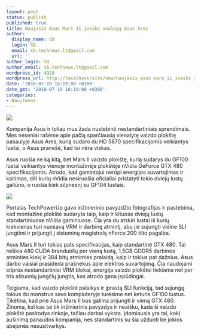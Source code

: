 ```yaml
---
layout: post
status: publish
published: true
title: Naujasis Asus Mars II įveiks analogą Asus Ares
author:
  display_name: SB
  login: SB
  email: sb.technews.lt@gmail.com
  url: ''
author_login: SB
author_email: sb.technews.lt@gmail.com
wordpress_id: 4928
wordpress_url: http://localhost/site/new/naujasis_asus_mars_ii_iveiks_analoga_asus_ares/
date: '2010-07-19 16:19:08 +0300'
date_gmt: '2010-07-19 16:19:08 +0300'
categories:
- Naujienos
---
```

<div class="imgright"><img src="http://t2.gstatic.com/images?q=tbn:GMWCSoLdD24WPM:http://www.computerbild.lt/new/wp-content/uploads/gforce.jpg"  /></div>
<p>Kompanija Asus ir toliau mus žada nustebinti nestandartiniais sprendimais. Mes neseniai rašėme apie pačią sparčiausią vienalytę vaizdo plokštę pasaulyje Asus Ares, kurią sudaro du HD 5870 specifikacijomis veikiantys lustai, o Asus pranešė, kad tai nėra viskas.</p>
<p>Asus ruošia ne ką kitą, bet Mars II vaizdo plokštę, kurią sudarys du GF100 lustai veikiantys vienoje montažinėje plokštėje nVidia GeForce GTX 480 specifikacijomis. Atrodo, kad gamintojui nerūpi energijos suvartojimas ir kaitimas, dėl kurių nVidia nesiruošia oficialiai pristatyti tokio dviejų lustų galiūno, o ruošia kiek silpnesnį su GF104 lustais.</p>
<p><img src="http://www.part.lt/img/02e23966fb43bf1d06b942d204cc8e2b928.jpg" /></p>
<p>Portalas TechPowerUp gavo inžinierinio pavyzdžio fotografijas ir pastebima, kad montažinė plokštė sudaryta taip, kaip ir kituose dviejų lustų standartiniuose nVidia gaminiuose. Čia yra du atskiri lustai iš kurių kiekvienas turi nuosavą VRM ir darbinę atmintį, abu jie sujungti vidine SLI jungtimi ir prijungti į sisteminę magistralę nForce 200 tilto pagalba. </p>
<p>Asus Mars II turi tokias pats specifikacijas, kaip standartinė GTX 480. Tai reiškia 480 CUDA branduolių per vieną lustą, 1,5GB GDDR5 darbinės atminties kiekį ir 384 bitų atminties pralaidą, kaip ir tokius pat dažnius. Asus darbo vaisiai prasideda prašnekus apie elektros suvartojimą. Čia naudojami stiprūs nestandartiniai VRM blokai, energija vaizdo plokštei tiekiama net per tris aštuonių jungčių jungtis, kas atrodo gana įspūdingai.</p>
<p>Teigiama, kad vaizdo plokštė palaikys ir įprastą SLI funkciją, tad sujungę tokius du monstrus savo kompiuteryje turėsime net keturis GF100 lustus. Tikėtina, kad prie Asus Mars II bus galima prijungti ir vieną GTX 480. Žinoma, kol kas tai tik inžinierinis pavyzdys ir neaišku, kada ši vaizdo plokštė pasirodys rinkoje, tačiau darbai vyksta. Įdomiausia yra tai, kokį aušinimą panaudos kompanija, nes standartinis su šia užduoti be jokios abejonės nesusitvarkys.<br /></p>
